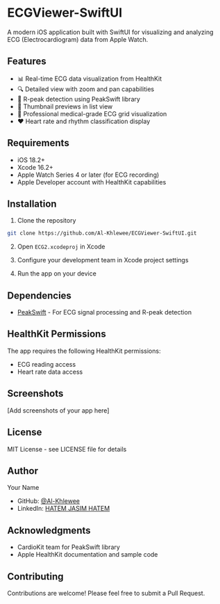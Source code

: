 # ECGViewer-SwiftUI

A modern iOS application built with SwiftUI for visualizing and analyzing ECG (Electrocardiogram) data from Apple Watch.

## Features

- 📊 Real-time ECG data visualization from HealthKit
- 🔍 Detailed view with zoom and pan capabilities
- 💓 R-peak detection using PeakSwift library
- 📱 Thumbnail previews in list view
- 🎨 Professional medical-grade ECG grid visualization
- ❤️ Heart rate and rhythm classification display

## Requirements

- iOS 18.2+
- Xcode 16.2+
- Apple Watch Series 4 or later (for ECG recording)
- Apple Developer account with HealthKit capabilities

## Installation

1. Clone the repository
```sh
git clone https://github.com/Al-Khlewee/ECGViewer-SwiftUI.git
```

2. Open `ECG2.xcodeproj` in Xcode

3. Configure your development team in Xcode project settings

4. Run the app on your device

## Dependencies

- [PeakSwift](https://github.com/CardioKit/PeakSwift) - For ECG signal processing and R-peak detection

## HealthKit Permissions

The app requires the following HealthKit permissions:
- ECG reading access
- Heart rate data access

## Screenshots

[Add screenshots of your app here]

## License

MIT License - see LICENSE file for details

## Author

Your Name
- GitHub: [@Al-Khlewee](https://github.com/Al-Khlewee)
- LinkedIn: [HATEM JASIM HATEM](https://www.linkedin.com/in/hatem-jasim-hatem/)

## Acknowledgments

- CardioKit team for PeakSwift library
- Apple HealthKit documentation and sample code

## Contributing

Contributions are welcome! Please feel free to submit a Pull Request.
